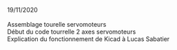 19/11/2020
<br/> <br/>
Assemblage tourelle servomoteurs <br/>
Début du code tourrelle 2 axes servomoteurs<br/>
Explication du fonctionnement de Kicad à Lucas Sabatier<br/>

